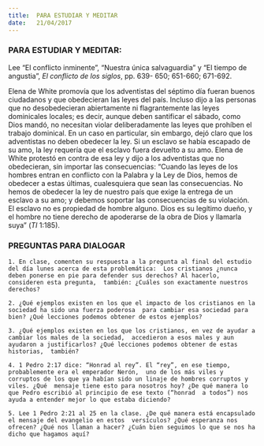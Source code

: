 ```yaml
---
title:  PARA ESTUDIAR Y MEDITAR
date:   21/04/2017
---
```


### PARA ESTUDIAR Y MEDITAR: 

Lee “El conflicto inminente”, “Nuestra única salvaguardia” y “El tiempo de angustia”, *El conflicto de los siglos*,  pp. 639- 650; 651-660; 671-692.

Elena de White promovía que los adventistas del séptimo día fueran buenos ciudadanos y que obedecieran las  leyes del país. Incluso dijo a las personas que no desobedecieran abiertamente ni flagrantemente las leyes dominicales locales; es decir, aunque deben santificar el sábado, como Dios mandó, no necesitan violar  deliberadamente las leyes que prohíben el trabajo dominical. En un caso en particular, sin embargo, dejó claro  que los adventistas no deben obedecer la ley. Si un esclavo se había escapado de su amo, la ley requería que el  esclavo fuera devuelto a su amo. Elena de White protestó en contra de esa ley y dijo a los adventistas que no  obedecieran, sin importar las consecuencias: “Cuando las leyes de los hombres entran en conflicto con la  Palabra y la Ley de Dios, hemos de obedecer a estas últimas, cualesquiera que sean las consecuencias. No  hemos de obedecer la ley de nuestro país que exige la entrega de un esclavo a su amo; y debemos soportar las  consecuencias de su violación. El esclavo no es propiedad de hombre alguno. Dios es su legítimo dueño, y el  hombre no tiene derecho de apoderarse de la obra de Dios y llamarla suya” (*TI* 1:185). 

### PREGUNTAS PARA DIALOGAR
`1. En clase, comenten su respuesta a la pregunta al final del estudio del día lunes acerca de esta problemática:  Los cristianos ¿nunca deben ponerse en pie para defender sus derechos? Al hacerlo, consideren esta pregunta,  también: ¿Cuáles son exactamente nuestros derechos?`
 
`2. ¿Qué ejemplos existen en los que el impacto de los cristianos en la sociedad ha sido una fuerza poderosa  para cambiar esa sociedad para bien? ¿Qué lecciones podemos obtener de estos ejemplos?`

`3. ¿Qué ejemplos existen en los que los cristianos, en vez de ayudar a cambiar los males de la sociedad,  accedieron a esos males y aun ayudaron a justificarlos? ¿Qué lecciones podemos obtener de estas historias,  también?`

`4. 1 Pedro 2:17 dice: “Honrad al rey”. El “rey”, en ese tiempo, probablemente era el emperador Nerón,  uno de los más viles y corruptos de los que ya habían sido un linaje de hombres corruptos y viles. ¿Qué  mensaje tiene esto para nosotros hoy? ¿De qué manera lo que Pedro escribió al principio de ese texto (“honrad  a todos”) nos ayuda a entender mejor lo que estaba diciendo?`
 
`5. Lee 1 Pedro 2:21 al 25 en la clase. ¿De qué manera está encapsulado el mensaje del evangelio en estos  versículos? ¿Qué esperanza nos ofrecen? ¿Qué nos llaman a hacer? ¿Cuán bien seguimos lo que se nos ha  dicho que hagamos aquí?` 